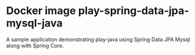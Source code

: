 # Docker image play-spring-data-jpa-mysql-java
A sample application demonstrating play-java using Spring Data JPA Mysql along with Spring Core.

